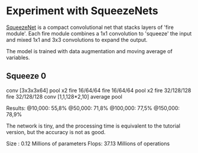 # Experiment with SqueezeNets

[SqueezeNet](https://arxiv.org/abs/1602.07360) is a compact convolutional net
that stacks layers of 'fire module'. Each fire module combines a 1x1 convolution
to 'squeeze' the input and mixed 1x1 and 3x3 convolutions to expand the output.

The model is trained with data augmentation and moving average of variables.

## Squeeze 0

conv [3x3x3x64]
pool x2
fire 16/64/64
fire 16/64/64
pool x2
fire 32/128/128
fire 32/128/128
conv [1,1,128*2,10]
average pool

Results:
@10,000:  55,8%
@50,000:  71,8%
@100,000: 77,5%
@150,000: 78,9%

The network is tiny, and the processing time is equivalent to the tutorial
version, but the accuracy is not as good.

Size : 0.12 Millions of parameters
Flops: 37.13 Millions of operations
